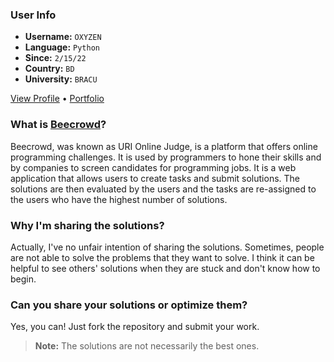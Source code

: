 ### User Info

- **Username:** `OXYZEN`
- **Language:** `Python`
- **Since:** `2/15/22`
- **Country:** `BD`
- **University:** `BRACU`

[View Profile](https://www.beecrowd.com.br/judge/en/profile/624902) &bull; [Portfolio](https://www.oxyzen.me)

### What is [Beecrowd](https://www.beecrowd.com.br/judge/en)?

Beecrowd, was known as URI Online Judge, is a platform that offers online programming challenges. It is used by programmers to hone their skills and by companies to screen candidates for programming jobs. It is a web application that allows users to create tasks and submit solutions. The solutions are then evaluated by the users and the tasks are re-assigned to the users who have the highest number of solutions.

### Why I'm sharing the solutions?

Actually, I've no unfair intention of sharing the solutions. Sometimes, people are not able to solve the problems that they want to solve. I think it can be helpful to see others' solutions when they are stuck and don't know how to begin.

### Can you share your solutions or optimize them?

Yes, you can! Just fork the repository and submit your work.

> **Note:** The solutions are not necessarily the best ones.

